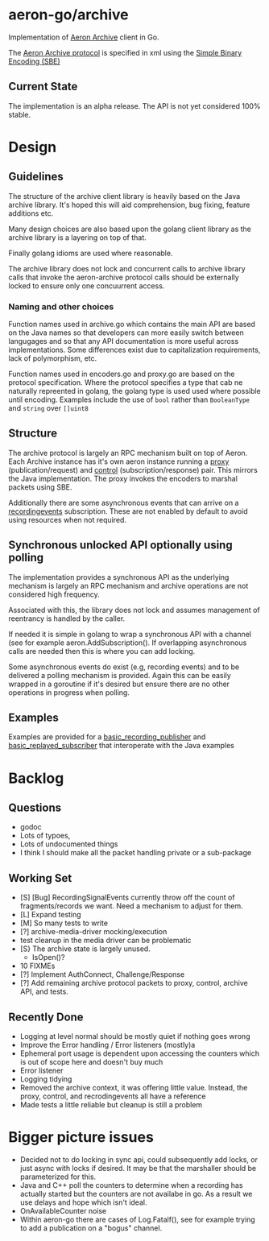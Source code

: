 # aeron-go/archive

Implementation of [Aeron Archive](https://github.com/real-logic/Aeron/tree/master/aeron-archive) client in Go.

The [Aeron Archive
protocol](http://github.com/real-logic/aeron/blob/master/aeron-archive/src/main/resources/archive/aeron-archive-codecs.xml)
is specified in xml using the [Simple Binary Encoding (SBE)](https://github.com/real-logic/simple-binary-encoding)

## Current State
The implementation is an alpha release. The API is not yet considered 100% stable.

# Design

## Guidelines

The structure of the archive client library is heavily based on the
Java archive library. It's hoped this will aid comprehension, bug fixing,
feature additions etc.

Many design choices are also based upon the golang client library as
the archive library is a layering on top of that.

Finally golang idioms are used where reasonable.

The archive library does not lock and concurrent calls to archive
library calls that invoke the aeron-archive protocol calls should be
externally locked to ensure only one concuurrent access.

### Naming and other choices

Function names used in archive.go which contains the main API are
based on the Java names so that developers can more easily switch
between langugages and so that any API documentation is more useful
across implementations. Some differences exist due to capitalization
requirements, lack of polymorphism, etc.

Function names used in encoders.go and proxy.go are based on the
protocol specification. Where the protocol specifies a type that cab
ne naturally repreented in golang, the golang type is used used where
possible until encoding. Examples include the use of `bool` rather than
`BooleanType` and `string` over `[]uint8`

## Structure

The archive protocol is largely an RPC mechanism built on top of
Aeron. Each Archive instance has it's own aeron instance running a
[proxy](proxy.go) (publication/request) and [control](control.go) (subscription/response)
pair. This mirrors the Java implementation. The proxy invokes the
encoders to marshal packets using SBE.

Additionally there are some asynchronous events that can arrive on a
[recordingevents](recordingevents.go) subscription. These
are not enabled by default to avoid using resources when not required.

## Synchronous unlocked API optionally using polling

The implementation provides a synchronous API as the underlying
mechanism is largely an RPC mechanism and archive operations are not
considered high frequency.

Associated with this, the library does not lock and assumes management
of reentrancy is handled by the caller.

If needed it is simple in golang to wrap a synchronous API with a
channel (see for example aeron.AddSubscription(). If overlapping
asynchronous calls are needed then this is where you can add locking.

Some asynchronous events do exist (e.g, recording events) and to be
delivered a polling mechanism is provided. Again this can be easily
wrapped in a goroutine if it's desired but ensure there are no other
operations in progress when polling.

## Examples

Examples are provided for a [basic_recording_publisher](examples/basic_recording_publisher/basic_recording_publisher.go) and [basic_replayed_subscriber](examples/basic_replayed_subscriber/basic_replayed_subscriber.go) that interoperate with the Java examples

# Backlog

## Questions
 * godoc
  * Lots of typoes,
  * Lots of undocumented things
   * I think I should make all the packet handling private or a sub-package
  

## Working Set
 * [S] [Bug] RecordingSignalEvents currently throw off the count of
   fragments/records we want. Need a mechanism to adjust for them.
 * [L] Expand testing
  * [M] So many tests to write
  * [?] archive-media-driver mocking/execution
  * test cleanup in the media driver can be problematic
 * [S} The archive state is largely unused. 
   * IsOpen()?
 * 10 FIXMEs
 * [?] Implement AuthConnect, Challenge/Response
 * [?] Add remaining archive protocol packets to proxy, control, archive API, and tests.

## Recently Done
 * Logging at level normal should be mostly quiet if nothing goes wrong
 * Improve the Error handling / Error listeners (mostly)a
 * Ephemeral port usage is dependent upon accessing the counters which is out of scope here and doesn't buy much
 * Error listener
 * Logging tidying
 * Removed the archive context, it was offering little value. Instead,
   the proxy, control, and recrodingevents all have a reference 
 * Made tests a little reliable but cleanup is still a problem

# Bigger picture issues
 * Decided not to do locking in sync api, could subsequently add locks, or just async with locks if desired.
   It may be that the marshaller should be parameterized for this.
 * Java and C++ poll the counters to determine when a recording has actually started but the counters are not
   availabe in go. As a result we use delays and hope which isn't ideal.
 * OnAvailableCounter noise
 * Within aeron-go there are cases of Log.Fatalf(), see for example trying to add a publication on a "bogus" channel.
